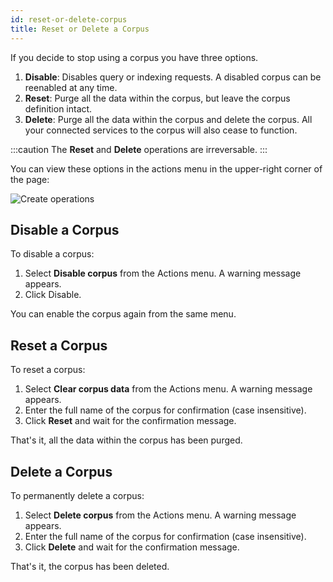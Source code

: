 ```yaml
---
id: reset-or-delete-corpus
title: Reset or Delete a Corpus
---
```


If you decide to stop using a corpus you have three options.

1. **Disable**: Disables query or indexing requests. A disabled corpus can be
   reenabled at any time.
2. **Reset**: Purge all the data within the corpus, but leave the corpus
   definition intact.
3. **Delete**: Purge all the data within the corpus and delete the corpus.
   All your connected services to the corpus will also cease to function.

:::caution
The **Reset** and **Delete** operations are irreversable.
:::

You can view these options in the actions menu in the upper-right corner of 
the page:

![Create operations](/img/corpus_operations.png)

## Disable a Corpus
To disable a corpus:
1. Select **Disable corpus** from the Actions menu. A warning message appears.
2. Click Disable.

You can enable the corpus again from the same menu.

## Reset a Corpus

To reset a corpus: 
1. Select **Clear corpus data** from the Actions menu. A warning message appears.
2. Enter the full name of the corpus for confirmation (case insensitive).
3. Click **Reset** and wait for the confirmation message.

That's it, all the data within the corpus has been purged.

## Delete a Corpus

To permanently delete a corpus: 
1. Select **Delete corpus** from the Actions menu. A warning message appears. 
2. Enter the full name of the corpus for confirmation (case insensitive).
3. Click **Delete** and wait for the confirmation message.

That's it, the corpus has been deleted.
